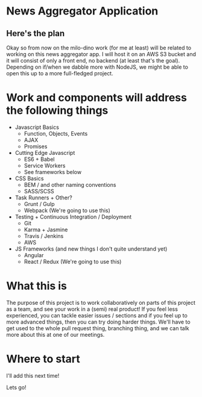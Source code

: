 # News Aggregator Application
## Here's the plan

Okay so from now on the milo-dino work (for me at least) will be related to working on this news aggregator app. I will host it on an AWS S3 bucket and it will consist of only a front end, no backend (at least that's the goal). Depending on if/when we dabble more with NodeJS, we might be able to open this up to a more full-fledged project.


# Work and components will address the following things

- Javascript Basics
  - Function, Objects, Events   
  - AJAX
  - Promises
- Cutting Edge Javascript
  - ES6 + Babel
  - Service Workers
  - See frameworks below
- CSS Basics
  - BEM / and other naming conventions
  - SASS/SCSS
- Task Runners + Other?
  - Grunt / Gulp
  - Webpack (We're going to use this)
- Testing + Continuous Integration / Deployment
  - Git
  - Karma + Jasmine 
  - Travis / Jenkins
  - AWS
- JS Frameworks (and new things I don't quite understand yet)
  - Angular 
  - React / Redux (We're going to use this)

# What this is
The purpose of this project is to work collaboratively on parts of this project as a team, and see your work in a (semi) real product! If you feel less experienced, you can tackle easier issues / sections and if you feel up to more advanced things, then you can try doing harder things. We'll have to get used to the whole pull request thing, branching thing, and we can talk more about this at one of our meetings.

# Where to start
I'll add this next time!

Lets go!




